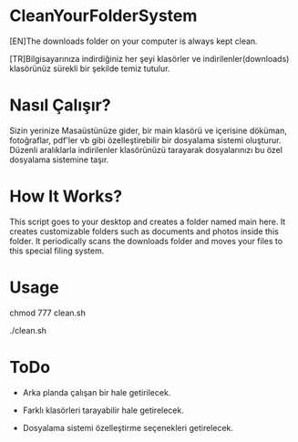 # CleanYourFolderSystem

[EN]The downloads folder on your computer is always kept clean. 




[TR]Bilgisayarınıza indirdiğiniz her şeyi klasörler ve indirilenler(downloads) klasörünüz sürekli bir şekilde temiz tutulur.


# Nasıl Çalışır?

Sizin yerinize Masaüstünüze gider, bir main klasörü ve içerisine döküman, fotoğraflar, pdf'ler vb gibi özelleştirebilir bir dosyalama sistemi oluşturur. Düzenli aralıklarla indirilenler klasörünüzü tarayarak dosyalarınızı bu özel dosyalama sistemine taşır.


# How It Works?

This script goes to your desktop and creates a folder named main here. It creates customizable folders such as documents and photos inside this folder. It periodically scans the downloads folder and moves your files to this special filing system. 




# Usage

chmod 777 clean.sh



./clean.sh



# ToDo

- Arka planda çalışan bir hale getirilecek.



- Farklı klasörleri tarayabilir hale getirelecek.




- Dosyalama sistemi özelleştirme seçenekleri getirelecek.
